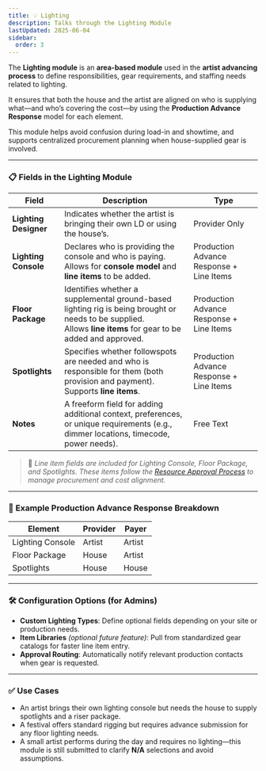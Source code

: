 ```yaml
---
title: 💡 Lighting
description: Talks through the Lighting Module
lastUpdated: 2025-06-04
sidebar:
  order: 3
---
```


The **Lighting module** is an **area-based module** used in the **artist advancing process** to define responsibilities, gear requirements, and staffing needs related to lighting.

It ensures that both the house and the artist are aligned on who is supplying what—and who’s covering the cost—by using the **Production Advance Response** model for each element.

This module helps avoid confusion during load-in and showtime, and supports centralized procurement planning when house-supplied gear is involved.

---

### 📋 Fields in the Lighting Module

| Field                 | Description                                                                                                                                                         | Type                                     |
| --------------------- | ------------------------------------------------------------------------------------------------------------------------------------------------------------------- | ---------------------------------------- |
| **Lighting Designer** | Indicates whether the artist is bringing their own LD or using the house’s.                                                                                         | Provider Only                            |
| **Lighting Console**  | Declares who is providing the console and who is paying. <br> Allows for **console model** and **line items** to be added.                                          | Production Advance Response + Line Items |
| **Floor Package**     | Identifies whether a supplemental ground-based lighting rig is being brought or needs to be supplied. <br> Allows **line items** for gear to be added and approved. | Production Advance Response + Line Items |
| **Spotlights**        | Specifies whether followspots are needed and who is responsible for them (both provision and payment). <br> Supports **line items**.                                | Production Advance Response + Line Items |
| **Notes**             | A freeform field for adding additional context, preferences, or unique requirements (e.g., dimmer locations, timecode, power needs).                                | Free Text                                |

> 🧩 _Line item fields are included for Lighting Console, Floor Package, and Spotlights. These items follow the [Resource Approval Process](#) to manage procurement and cost alignment._

---

### 🔄 Example Production Advance Response Breakdown

| Element          | Provider | Payer  |
| ---------------- | -------- | ------ |
| Lighting Console | Artist   | Artist |
| Floor Package    | House    | Artist |
| Spotlights       | House    | House  |

---

### 🛠️ Configuration Options (for Admins)

- **Custom Lighting Types**: Define optional fields depending on your site or production needs.
- **Item Libraries** _(optional future feature)_: Pull from standardized gear catalogs for faster line item entry.
- **Approval Routing**: Automatically notify relevant production contacts when gear is requested.

---

### ✅ Use Cases

- An artist brings their own lighting console but needs the house to supply spotlights and a riser package.
- A festival offers standard rigging but requires advance submission for any floor lighting needs.
- A small artist performs during the day and requires no lighting—this module is still submitted to clarify **N/A** selections and avoid assumptions.
